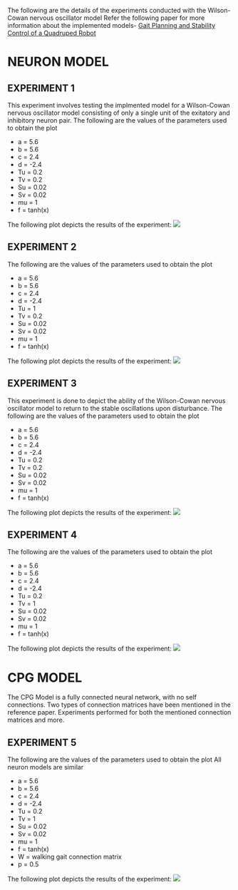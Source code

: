 The following are the details of the experiments conducted with the Wilson-Cowan nervous oscillator model
Refer the following paper for more information about the implemented models-
[Gait Planning and Stability Control of a Quadruped Robot](https://www.hindawi.com/journals/cin/2016/9853070/)
# NEURON MODEL
## EXPERIMENT 1
This experiment involves testing the implmented model for a Wilson-Cowan nervous oscillator model consisting of only a single unit of the exitatory and inhibitory neuron pair.
The following are the values of the parameters used to obtain the plot
- a = 5.6
- b = 5.6
- c = 2.4
- d = -2.4
- Tu = 0.2
- Tv = 0.2
- Su = 0.02
- Sv = 0.02
- mu = 1
- f = tanh(x)

The following plot depicts the results of the experiment:
![](plots/wilson_cowan_exp1.png)

## EXPERIMENT 2
The following are the values of the parameters used to obtain the plot
- a = 5.6 
- b = 5.6 
- c = 2.4 
- d = -2.4
- Tu = 1 
- Tv = 0.2 
- Su = 0.02
- Sv = 0.02
- mu = 1 
- f = tanh(x)

The following plot depicts the results of the experiment:
![](plots/wilson_cowan_exp2.png)

## EXPERIMENT 3
This experiment is done to depict the ability of the Wilson-Cowan nervous oscillator model to return to the stable oscillations upon disturbance.
The following are the values of the parameters used to obtain the plot
- a = 5.6 
- b = 5.6 
- c = 2.4 
- d = -2.4
- Tu = 0.2 
- Tv = 0.2 
- Su = 0.02
- Sv = 0.02
- mu = 1  
- f = tanh(x)

The following plot depicts the results of the experiment:
![](plots/wilson_cowan_exp3.png )

## EXPERIMENT 4
The following are the values of the parameters used to obtain the plot
- a = 5.6 
- b = 5.6 
- c = 2.4 
- d = -2.4
- Tu = 0.2 
- Tv = 1 
- Su = 0.02
- Sv = 0.02
- mu = 1   
- f = tanh(x)

The following plot depicts the results of the experiment:
![](plots/wilson_cowan_exp4.png )

# CPG MODEL
The CPG Model is a fully connected neural network, with no self connections. Two types of connection matrices have been mentioned in the reference paper. 
Experiments performed for both the mentioned connection matrices and more.
## EXPERIMENT 5 
The following are the values of the parameters used to obtain the plot
All neuron models are similar
- a = 5.6 
- b = 5.6 
- c = 2.4 
- d = -2.4
- Tu = 0.2 
- Tv = 1 
- Su = 0.02
- Sv = 0.02
- mu = 1   
- f = tanh(x)
- W = walking gait connection matrix
- p = 0.5

The following plot depicts the results of the experiment:
![](plots/cpg_wilson_cowan_exp1.png)
